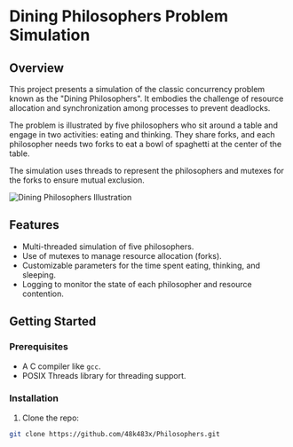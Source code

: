 # Dining Philosophers Problem Simulation

## Overview

This project presents a simulation of the classic concurrency problem known as the "Dining Philosophers". It embodies the challenge of resource allocation and synchronization among processes to prevent deadlocks.

The problem is illustrated by five philosophers who sit around a table and engage in two activities: eating and thinking. They share forks, and each philosopher needs two forks to eat a bowl of spaghetti at the center of the table. 

The simulation uses threads to represent the philosophers and mutexes for the forks to ensure mutual exclusion.

![Dining Philosophers Illustration]([path_to_image_on_your_server](https://github.com/48k483x/Philosophers/blob/main/DALL%C2%B7E%202024-03-07%2010.51.42%20-%20Create%20a%20stark%20visualization%20of%20the%20dining%20philosophers'%20problem%2C%20emphasizing%20a%20strict%20observance%20of%20the%20rules%20governing%20resource%20sharing.%20Five%20philos.webp))

## Features

- Multi-threaded simulation of five philosophers.
- Use of mutexes to manage resource allocation (forks).
- Customizable parameters for the time spent eating, thinking, and sleeping.
- Logging to monitor the state of each philosopher and resource contention.

## Getting Started

### Prerequisites

- A C compiler like `gcc`.
- POSIX Threads library for threading support.

### Installation

1. Clone the repo:
```bash
git clone https://github.com/48k483x/Philosophers.git
